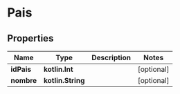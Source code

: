 
# Pais

## Properties
Name | Type | Description | Notes
------------ | ------------- | ------------- | -------------
**idPais** | **kotlin.Int** |  |  [optional]
**nombre** | **kotlin.String** |  |  [optional]



